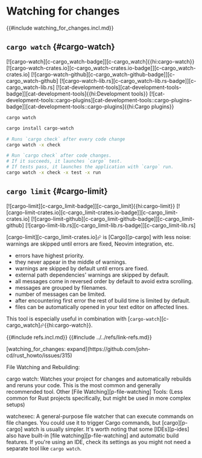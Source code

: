 # Watching for changes

{{#include watching_for_changes.incl.md}}

## `cargo watch` {#cargo-watch}

[![cargo-watch][c-cargo_watch-badge]][c-cargo_watch]{{hi:cargo-watch}}
[![cargo-watch-crates.io][c-cargo_watch-crates.io-badge]][c-cargo_watch-crates.io]
[![cargo-watch-github][c-cargo_watch-github-badge]][c-cargo_watch-github]
[![cargo-watch-lib.rs][c-cargo_watch-lib.rs-badge]][c-cargo_watch-lib.rs]
[![cat-development-tools][cat-development-tools-badge]][cat-development-tools]{{hi:Development tools}} [![cat-development-tools::cargo-plugins][cat-development-tools::cargo-plugins-badge]][cat-development-tools::cargo-plugins]{{hi:Cargo plugins}}

`cargo watch`

```sh
cargo install cargo-watch

# Runs `cargo check` after every code change
cargo watch -x check

# Run `cargo check` after code changes.
# If it succeeds, it launches `cargo` test.
# If tests pass, it launches the application with `cargo` run.
cargo watch -x check -x test -x run
```

## `cargo limit` {#cargo-limit}

[![cargo-limit][c-cargo_limit-badge]][c-cargo_limit]{{hi:cargo-limit}}
[![cargo-limit-crates.io][c-cargo_limit-crates.io-badge]][c-cargo_limit-crates.io]
[![cargo-limit-github][c-cargo_limit-github-badge]][c-cargo_limit-github]
[![cargo-limit-lib.rs][c-cargo_limit-lib.rs-badge]][c-cargo_limit-lib.rs]

[cargo-limit][c-cargo_limit-crates.io]⮳ is [Cargo][p-cargo] with less noise: warnings are skipped until errors are fixed, Neovim integration, etc.

- errors have highest priority.
- they never appear in the middle of warnings.
- warnings are skipped by default until errors are fixed.
- external path dependencies' warnings are skipped by default.
- all messages come in reversed order by default to avoid extra scrolling.
- messages are grouped by filenames.
- number of messages can be limited.
- after encountering first error the rest of build time is limited by default.
- files can be automatically opened in your text editor on affected lines.

This tool is especially useful in combination with [`cargo-watch`][c-cargo_watch]⮳{{hi:cargo-watch}}.

{{#include refs.incl.md}}
{{#include ../../refs/link-refs.md}}

<div class="hidden">
[watching_for_changes: expand](https://github.com/john-cd/rust_howto/issues/315)

File Watching and Rebuilding:

cargo watch: Watches your project for changes and automatically rebuilds and reruns your code. This is the most common and generally recommended tool.
Other [File Watching][p-file-watching] Tools: (Less common for Rust projects specifically, but might be used in more complex setups)

watchexec: A general-purpose file watcher that can execute commands on file changes. You could use it to trigger Cargo commands, but [cargo][p-cargo] watch is usually simpler.
It's worth noting that some [IDEs][p-ides] also have built-in [file watching][p-file-watching] and automatic build features. If you're using an IDE, check its settings as you might not need a separate tool like `cargo watch`.
</div>
